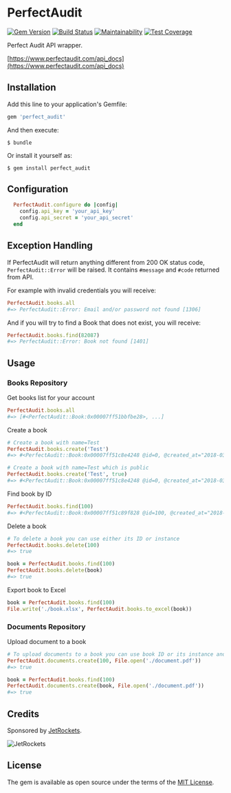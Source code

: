 # PerfectAudit

[![Gem Version](https://badge.fury.io/rb/perfect_audit.svg)](https://badge.fury.io/rb/perfect_audit)
[![Build Status](https://travis-ci.org/igor-alexandrov/perfect_audit.svg?branch=master)](https://travis-ci.org/igor-alexandrov/perfect_audit)
[![Maintainability](https://api.codeclimate.com/v1/badges/72f40b05552e16b9cd4f/maintainability)](https://codeclimate.com/github/igor-alexandrov/perfect_audit/maintainability)
[![Test Coverage](https://api.codeclimate.com/v1/badges/72f40b05552e16b9cd4f/test_coverage)](https://codeclimate.com/github/igor-alexandrov/perfect_audit/test_coverage)

Perfect Audit API wrapper.

[https://www.perfectaudit.com/api_docs](https://www.perfectaudit.com/api_docs)

## Installation

Add this line to your application's Gemfile:

```ruby
gem 'perfect_audit'
```

And then execute:

    $ bundle

Or install it yourself as:

    $ gem install perfect_audit

## Configuration

``` ruby
  PerfectAudit.configure do |config|
    config.api_key = 'your_api_key'
    config.api_secret = 'your_api_secret'
  end
```

## Exception Handling

If PerfectAudit will return anything different from 200 OK status code, `PerfectAudit::Error` will be raised. It contains `#message` and `#code` returned from API.

For example with invalid credentials you will receive:

``` ruby
PerfectAudit.books.all
#=> PerfectAudit::Error: Email and/or password not found [1306]
```

And if you will try to find a Book that does not exist, you will receive:

``` ruby
PerfectAudit.books.find(82087)
#=> PerfectAudit::Error: Book not found [1401]
```

## Usage

### Books Repository

Get books list for your account

``` ruby
PerfectAudit.books.all
#=> [#<PerfectAudit::Book:0x00007ff51bbfbe28>, ...]
```

Create a book

``` ruby
# Create a book with name=Test
PerfectAudit.books.create('Test')
#=> #<PerfectAudit::Book:0x00007ff51c8e4248 @id=0, @created_at="2018-03-22T20:21:25Z", @name="Test", @public=false ...>

# Create a book with name=Test which is public
PerfectAudit.books.create('Test', true)
#=> #<PerfectAudit::Book:0x00007ff51c8e4248 @id=0, @created_at="2018-03-22T20:21:25Z", @name="Test", @public=true ...>
```

Find book by ID

``` ruby
PerfectAudit.books.find(100)
#=> #<PerfectAudit::Book:0x00007ff51c89f828 @id=100, @created_at="2018-03-22T20:48:54Z", @name="Test", @public=false ...>
```

Delete a book

``` ruby
# To delete a book you can use either its ID or instance
PerfectAudit.books.delete(100)
#=> true

book = PerfectAudit.books.find(100)
PerfectAudit.books.delete(book)
#=> true
```

Export book to Excel
``` ruby
book = PerfectAudit.books.find(100)
File.write('./book.xlsx', PerfectAudit.books.to_excel(book))
```

### Documents Repository

Upload document to a book

``` ruby
# To upload documents to a book you can use book ID or its instance and File
PerfectAudit.documents.create(100, File.open('./document.pdf'))
#=> true

book = PerfectAudit.books.find(100)
PerfectAudit.documents.create(book, File.open('./document.pdf'))
#=> true
```

## Credits

Sponsored by [JetRockets](http://www.jetrockets.pro).

![JetRockets](http://jetrockets.pro/JetRockets.jpg)

## License

The gem is available as open source under the terms of the [MIT License](http://opensource.org/licenses/MIT).

